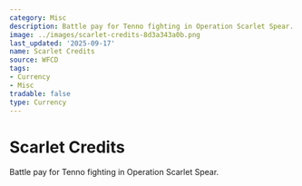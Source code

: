 ```yaml
---
category: Misc
description: Battle pay for Tenno fighting in Operation Scarlet Spear.
image: ../images/scarlet-credits-8d3a343a0b.png
last_updated: '2025-09-17'
name: Scarlet Credits
source: WFCD
tags:
- Currency
- Misc
tradable: false
type: Currency
---
```


# Scarlet Credits

Battle pay for Tenno fighting in Operation Scarlet Spear.

